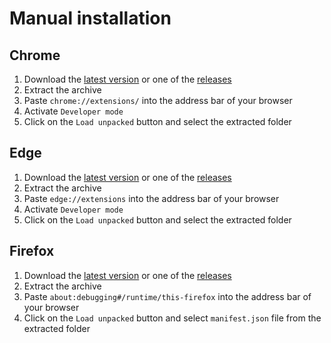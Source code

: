 # Manual installation

## Chrome

1. Download the [latest version](https://github.com/utags/browser-extension-starter/releases) or one of the [releases](https://github.com/utags/browser-extension-starter/releases)
2. Extract the archive
3. Paste `chrome://extensions/` into the address bar of your browser
4. Activate `Developer mode`
5. Click on the `Load unpacked` button and select the extracted folder

## Edge

1. Download the [latest version](https://github.com/utags/browser-extension-starter/releases) or one of the [releases](https://github.com/utags/browser-extension-starter/releases)
2. Extract the archive
3. Paste `edge://extensions` into the address bar of your browser
4. Activate `Developer mode`
5. Click on the `Load unpacked` button and select the extracted folder

## Firefox

1. Download the [latest version](https://github.com/utags/browser-extension-starter/releases) or one of the [releases](https://github.com/utags/browser-extension-starter/releases)
2. Extract the archive
3. Paste `about:debugging#/runtime/this-firefox` into the address bar of your browser
4. Click on the `Load unpacked` button and select `manifest.json` file from the extracted folder
